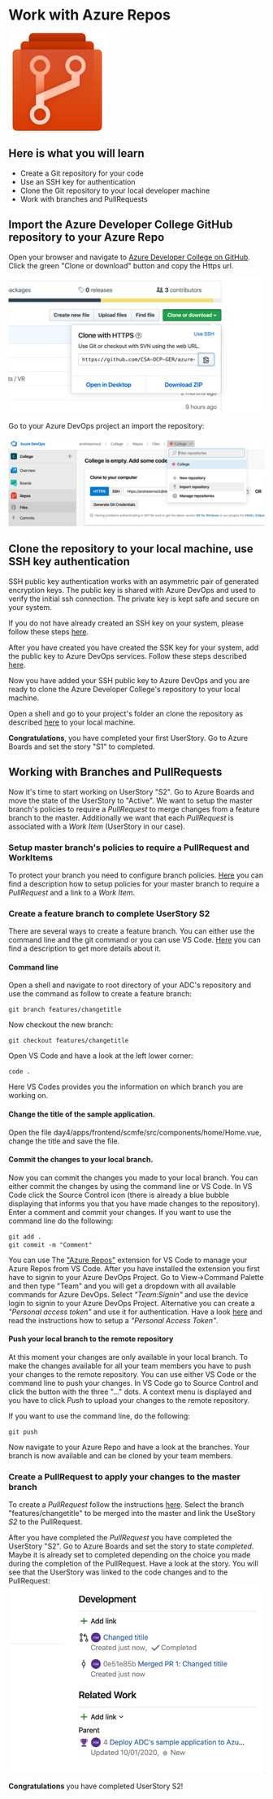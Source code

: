 # Work with Azure Repos

![Azure Repos](./images/repos.svg)

## Here is what you will learn
- Create a Git repository for your code
- Use an SSH key for authentication
- Clone the Git repository to your local developer machine
- Work with branches and PullRequests


## Import the Azure Developer College GitHub repository to your Azure Repo

Open your browser and navigate to [Azure Developer College on GitHub](https://github.com/CSA-OCP-GER/azure-developer-college). Click the green "Clone or download" button and copy the Https url.

![Clone GitHub](./images/clone-adc-github.png)

Go to your Azure DevOps project an import the repository:

![Import](./images/import-adc-repo.png)

## Clone the repository to your local machine, use SSH key authentication

SSH public key authentication works with an asymmetric pair of generated encryption keys. The public key is shared with Azure DevOps and used to verify the initial ssh connection. The private key is kept safe and secure on your system.

If you do not have already created an SSH key on your system, please follow these steps [here](https://docs.microsoft.com/en-us/azure/devops/repos/git/use-ssh-keys-to-authenticate?view=azure-devops&tabs=current-page#step-1-create-your-ssh-keys).

After you have created you have created the SSK key for your system, add the public key to Azure DevOps services.
Follow these steps described [here](https://docs.microsoft.com/en-us/azure/devops/repos/git/use-ssh-keys-to-authenticate?view=azure-devops&tabs=current-page#step-2--add-the-public-key-to-azure-devops-servicestfs).

Now you have added your SSH public key to Azure DevOps and you are ready to clone the Azure Developer College's repository to your local machine.

Open a shell and go to your project's folder an clone the repository as described [here](https://docs.microsoft.com/en-us/azure/devops/repos/git/use-ssh-keys-to-authenticate?view=azure-devops&tabs=current-page#step-3-clone-the-git-repository-with-ssh) to your local machine.

__Congratulations__, you have completed your first UserStory. Go to Azure Boards and set the story "S1" to completed.

## Working with Branches and PullRequests

Now it's time to start working on UserStory "S2". Go to Azure Boards and move the state of the UserStory to "Active". We want to setup the master branch's policies to require a *PullRequest* to merge changes from a feature branch to the master. Additionally we want that each *PullRequest* is associated with a *Work Item* (UserStory in our case). 

### Setup master branch's policies to require a PullRequest and WorkItems

To protect your branch you need to configure branch policies. [Here](https://docs.microsoft.com/en-us/azure/devops/repos/git/branch-policies?view=azure-devops) you can find a description how to setup policies for your master branch to require a *PullRequest* and a link to a *Work Item*.

### Create a feature branch to complete UserStory S2

There are several ways to create a feature branch. You can either use the command line and the git command or you can use VS Code. [Here](https://docs.microsoft.com/en-us/azure/devops/repos/git/branches?view=azure-devops&tabs=command-line) you can find a description to get more details about it.

#### Command line

Open a shell and navigate to root directory of your ADC's repository and use the command as follow to create a feature branch:

```Shell
git branch features/changetitle
```

Now checkout the new branch:

```Shell
git checkout features/changetitle
```

Open VS Code and have a look at the left lower corner:

```Shell
code .
```
Here VS Codes provides you the information on which branch you are working on.

#### Change the title of the sample application.

Open the file day4/apps/frontend/scmfe/src/components/home/Home.vue, change the title and save the file. 

#### Commit the changes to your local branch.
Now you can commit the changes you made to your local branch. You can either commit the changes by using the command line or VS Code.
In VS Code click the Source Control icon (there is already a blue bubble displaying that informs you that you have made changes to the repository). Enter a comment and commit your changes.
If you want to use the command line do the following:
```Shell
git add .
git commit -m "Comment"
```
You can use The ["Azure Repos"](https://marketplace.visualstudio.com/items?itemName=ms-vsts.team) extension for VS Code to manage your Azure Repos from VS Code. After you have installed the extension you first have to signin to your Azure DevOps Project. Go to View->Command Palette and then type "Team" and you will get a dropdown with all available commands for Azure DevOps. Select *"Team:Signin"* and use the device login to signin to your Azure DevOps Project. Alternative you can create a *"Personal access token"* and use it for authentication. Have a look [here](https://docs.microsoft.com/en-us/azure/devops/organizations/accounts/use-personal-access-tokens-to-authenticate?view=azure-devops&tabs=preview-page) and read the instructions how to setup a *"Personal Access Token"*.

#### Push your local branch to the remote repository
At this  moment your changes are only available in your local branch. To make the changes available for all your team members you have to push your changes to the remote repository. You can use either VS Code or the command line to push your changes.
In VS Code go to Source Control and click the button with the three "..." dots. A context menu is displayed and you have to click *Push* to upload your changes to the remote repository.

If you want to use the command line, do the following:
```
git push
```

Now navigate to your Azure Repo and have a look at the branches. Your branch is now available and can be cloned by your team members.

### Create a PullRequest to apply your changes to the master branch

To create a *PullRequest* follow the instructions [here](https://docs.microsoft.com/en-us/azure/devops/repos/git/pullrequest?view=azure-devops#create-a-pull-request-1). Select the branch "features/changetitle" to be merged into the master and link the UseStory *S2* to the PullRequest. 

After you have completed the *PullRequest* you have completed the UserStory "S2". Go to Azure Boards and set the story to state *completed*. Maybe it is already set to completed depending on the choice you made during the completion of the PullRequest. Have a look at the story. You will see that the UserStory was linked to the code changes and to the PullRequest:
![UserStory Links](./images/userstory-code-links.png) 

__Congratulations__ you have completed UserStory S2!





